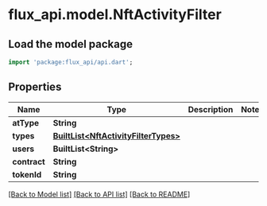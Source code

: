# flux_api.model.NftActivityFilter

## Load the model package
```dart
import 'package:flux_api/api.dart';
```

## Properties
Name | Type | Description | Notes
------------ | ------------- | ------------- | -------------
**atType** | **String** |  | 
**types** | [**BuiltList&lt;NftActivityFilterTypes&gt;**](NftActivityFilterTypes.md) |  | 
**users** | **BuiltList&lt;String&gt;** |  | 
**contract** | **String** |  | 
**tokenId** | **String** |  | 

[[Back to Model list]](../README.md#documentation-for-models) [[Back to API list]](../README.md#documentation-for-api-endpoints) [[Back to README]](../README.md)


